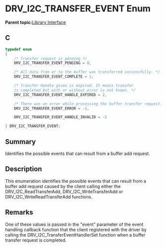 # DRV\_I2C\_TRANSFER\_EVENT Enum

**Parent topic:**[Library Interface](GUID-5A5146D2-73C2-43B1-8ADE-95E0184AF1A5.md)

## C

```c
typedef enum
{
    /* Transfer request is pending */
    DRV_I2C_TRANSFER_EVENT_PENDING = 0,

    /* All data from or to the buffer was transferred successfully. */
    DRV_I2C_TRANSFER_EVENT_COMPLETE = 1,

    /* Transfer Handle given is expired. It means transfer
    is completed but with or without error is not known. */
    DRV_I2C_TRANSFER_EVENT_HANDLE_EXPIRED = 2,

    /* There was an error while processing the buffer transfer request. */
    DRV_I2C_TRANSFER_EVENT_ERROR = -1,

    DRV_I2C_TRANSFER_EVENT_HANDLE_INVALID = -2

} DRV_I2C_TRANSFER_EVENT;

```

## Summary

Identifies the possible events that can result from a buffer add request.

## Description

This enumeration identifies the possible events that can result from a<br />buffer add request caused by the client calling either the<br />DRV\_I2C\_ReadTransferAdd, DRV\_I2C\_WriteTransferAdd or<br />DRV\_I2C\_WriteReadTransferAdd functions.

## Remarks

One of these values is passed in the "event" parameter of the event handling callback function that the client registered with the driver by calling the DRV\_I2C\_TransferEventHandlerSet function when a buffer transfer request is completed.

